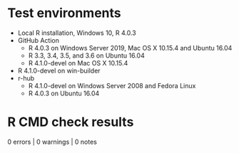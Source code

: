 # Test environments
* Local R installation, Windows 10, R 4.0.3
* GitHub Action
    * R 4.0.3 on Windows Server 2019, Mac OS X 10.15.4 and Ubuntu 16.04
    * R 3.3, 3.4, 3.5, and 3.6 on Ubuntu 16.04
    * R 4.1.0-devel on Mac OS X 10.15.4
* R 4.1.0-devel on win-builder
* r-hub
    * R 4.1.0-devel on Windows Server 2008 and Fedora Linux
    * R 4.0.3 on Ubuntu 16.04

# R CMD check results

0 errors | 0 warnings | 0 notes
